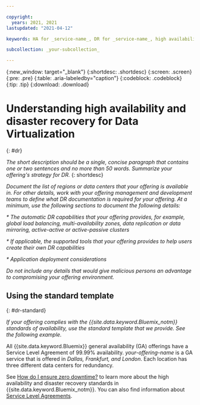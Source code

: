 ```yaml
---

copyright:
  years: 2021, 2021
lastupdated: "2021-04-12"

keywords: HA for _service-name_, DR for _service-name_, high availability for _service-name_, disaster recovery for _service-name_, failover for _service-name_

subcollection: _your-subcollection_

---
```


{:new_window: target="_blank"}
{:shortdesc: .shortdesc}
{:screen: .screen}
{:pre: .pre}
{:table: .aria-labeledby="caption"}
{:codeblock: .codeblock}
{:tip: .tip}
{:download: .download}

# Understanding high availability and disaster recovery for Data Virtualization
{: #dr}

_The short description should be a single, concise paragraph that contains one or two sentences and no more than 50 words. Summarize your offering's strategy for DR._ 
{: shortdesc}

_Document the list of regions or data centers that your offering is available in. For other details, work with your offering management and development teams to define what DR documentation is required for your offering. At a minimum, use the following sections to document the following details:_

_* The automatic DR capabilities that your offering provides, for example, global load balancing, multi-availability zones, data replication or data mirroring, active-active or active-passive clusters_

_* If applicable, the supported tools that your offering provides to help users create their own DR capabilities_

_* Application deployment considerations_

_Do not include any details that would give malicious persons an advantage to compromising your offering environment._

## Using the standard template
{: #dr-standard}

_If your offering complies with the {{site.data.keyword.Bluemix_notm}} standards of availability, use the standard template that we provide. See the following example._

All {{site.data.keyword.Bluemix}} general availability (GA) offerings have a Service Level Agreement of 99.99% availability. _your-offering-name_ is a GA service that is offered in _Dallas, Frankfurt, and London_. Each location has three different data centers for redundancy. 

See [How do I ensure zero downtime?](/docs/overview?topic=overview-zero-downtime#zero-downtime) to learn more about the high availability and disaster recovery standards in {{site.data.keyword.Bluemix_notm}}. You can also find information about [Service Level Agreements](/docs/overview?topic=overview-zero-downtime#SLAs).  









